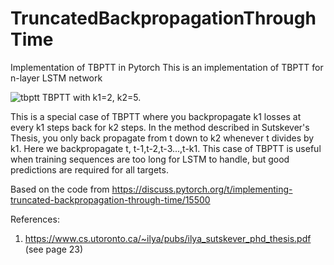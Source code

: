 # TruncatedBackpropagationThroughTime
 Implementation of TBPTT in Pytorch
 This is an implementation of TBPTT for n-layer LSTM network 
 
![tbptt](https://github.com/hansungj/TruncatedBackpropagationThroughTime/blob/master/tbtpp.jpg)
TBPTT with k1=2, k2=5. 


This is a special case of TBPTT where you backpropagate k1 losses at every k1 steps back for k2 steps. In the method described in Sutskever's Thesis, you only back propagate from t down to k2 whenever t divides by k1. Here we backpropagate t, t-1,t-2,t-3...,t-k1. This case of TBPTT is useful when training sequences are too long for LSTM to handle, but good predictions are required for all targets. 

Based on the code from https://discuss.pytorch.org/t/implementing-truncated-backpropagation-through-time/15500 

References:
1. https://www.cs.utoronto.ca/~ilya/pubs/ilya_sutskever_phd_thesis.pdf (see page 23)
